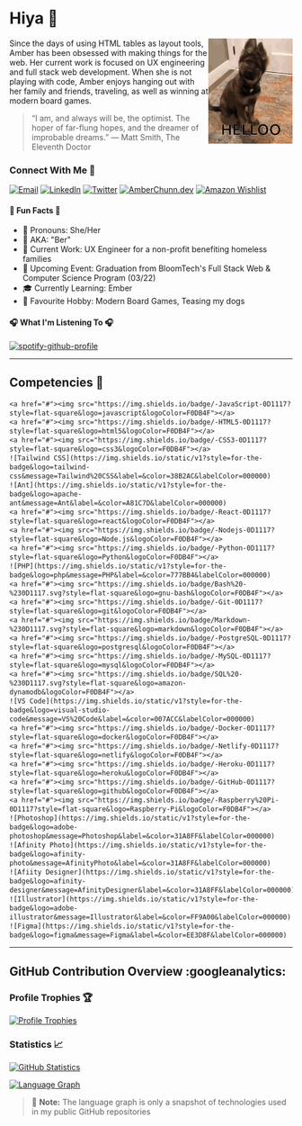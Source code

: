 # Hiya :wave:

<a href="https://tenor.com/view/dog-hello-cute-puppy-hi-gif-17637570" target="_blank"><img src="/assets/dog-hello.gif" width="150" align="right"></a>
Since the days of using HTML tables as layout tools, Amber has been obsessed with making things for the web. Her current work is focused on UX engineering and full stack web development. When she is not playing with code, Amber enjoys hanging out with her family and friends, traveling, as well as winning at modern board games.

> “I am, and always will be, the optimist. The hoper of far-flung hopes, and the dreamer of improbable dreams.”
> ― Matt Smith, The Eleventh Doctor

### Connect With Me :calling:

[![Email](https://img.shields.io/badge/-Gmail-0D1117?style=for-the-badge&logo=gmail&logoColor=F0DB4F "Email")](mailto:chunn.amber@gmail.com)
[![LinkedIn](https://img.shields.io/badge/-LinkedIn-0D1117?style=for-the-badge&logo=linkedin&logoColor=F0DB4F "LinkedIn")](https://www.linkedin.com/in/amberchunn)
[![Twitter](https://img.shields.io/badge/-Twitter-0D1117?style=for-the-badge&logo=twitter&logoColor=F0DB4F "Twitter")](https://twitter.com/_AmberChunn)
[![AmberChunn.dev](https://img.shields.io/badge/-dm-0D1117?style=for-the-badge&logo=dm&logoColor=F0DB4F "AmberChunn.dev")](https://amberchunn.dev)
[![Amazon Wishlist](https://img.shields.io/badge/Amazon-0D1117?style=for-the-badge&logo=amazon&logoColor=F0DB4F "Amazon Wishlist")](https://www.amazon.com/hz/wishlist/ls/22HEX4PTMC6AW?ref_=wl_share)

#### :balloon: Fun Facts :balloon:

- :postbox: Pronouns: She/Her
- :name_badge: AKA: "Ber"
- :wrench: Current Work: UX Engineer for a non-profit benefiting homeless families
- :newspaper: Upcoming Event: Graduation from BloomTech's Full Stack Web & Computer Science Program (03/22)
- :mortar_board: Currently Learning: Ember
- :game_die: Favourite Hobby: Modern Board Games, Teasing my dogs

#### :headphones: What I'm Listening To :headphones:

[![spotify-github-profile](https://spotify-github-profile.vercel.app/api/view?uid=1229684751&cover_image=true&theme=novatorem&bar_color=08a9c9&bar_color_cover=false)](https://github.com/kittinan/spotify-github-profile)

---

## Competencies :notebook:

    <a href="#"><img src="https://img.shields.io/badge/-JavaScript-0D1117?style=flat-square&logo=javascript&logoColor=F0DB4F"></a>
    <a href="#"><img src="https://img.shields.io/badge/-HTML5-0D1117?style=flat-square&logo=html5&logoColor=F0DB4F"></a>
    <a href="#"><img src="https://img.shields.io/badge/-CSS3-0D1117?style=flat-square&logo=css3&logoColor=F0DB4F"></a>
    ![Tailwind CSS](https://img.shields.io/static/v1?style=for-the-badge&logo=tailwind-css&message=Tailwind%20CSS&label=&color=38B2AC&labelColor=000000)
    ![Ant](https://img.shields.io/static/v1?style=for-the-badge&logo=apache-ant&message=Ant&label=&color=A81C7D&labelColor=000000)
    <a href="#"><img src="https://img.shields.io/badge/-React-0D1117?style=flat-square&logo=react&logoColor=F0DB4F"></a>
    <a href="#"><img src="https://img.shields.io/badge/-Nodejs-0D1117?style=flat-square&logo=Node.js&logoColor=F0DB4F"></a>
    <a href="#"><img src="https://img.shields.io/badge/-Python-0D1117?style=flat-square&logo=Python&logoColor=F0DB4F"></a>
    ![PHP](https://img.shields.io/static/v1?style=for-the-badge&logo=php&message=PHP&label=&color=777BB4&labelColor=000000)
    <a href="#"><img src="https://img.shields.io/badge/Bash%20-%230D1117.svg?style=flat-square&logo=gnu-bash&logoColor=F0DB4F"></a>
    <a href="#"><img src="https://img.shields.io/badge/-Git-0D1117?style=flat-square&logo=git&logoColor=F0DB4F"></a>
    <a href="#"><img src="https://img.shields.io/badge/Markdown-%230D1117.svg?style=flat-square&logo=markdown&logoColor=F0DB4F"></a>
    <a href="#"><img src="https://img.shields.io/badge/-PostgreSQL-0D1117?style=flat-square&logo=postgresql&logoColor=F0DB4F"></a>
    <a href="#"><img src="https://img.shields.io/badge/-MySQL-0D1117?style=flat-square&logo=mysql&logoColor=F0DB4F"></a>
    <a href="#"><img src="https://img.shields.io/badge/SQL%20-%230D1117.svg?style=flat-square&logo=amazon-dynamodb&logoColor=F0DB4F"></a>
    ![VS Code](https://img.shields.io/static/v1?style=for-the-badge&logo=visual-studio-code&message=VS%20Code&label=&color=007ACC&labelColor=000000)
    <a href="#"><img src="https://img.shields.io/badge/-Docker-0D1117?style=flat-square&logo=docker&logoColor=F0DB4F"></a>
    <a href="#"><img src="https://img.shields.io/badge/-Netlify-0D1117?style=flat-square&logo=netlify&logoColor=F0DB4F"></a>
    <a href="#"><img src="https://img.shields.io/badge/-Heroku-0D1117?style=flat-square&logo=heroku&logoColor=F0DB4F"></a>
    <a href="#"><img src="https://img.shields.io/badge/-GitHub-0D1117?style=flat-square&logo=github&logoColor=F0DB4F"></a>
    <a href="#"><img src="https://img.shields.io/badge/-Raspberry%20Pi-0D1117?style=flat-square&logo=Raspberry-Pi&logoColor=F0DB4F"></a>
    ![Photoshop](https://img.shields.io/static/v1?style=for-the-badge&logo=adobe-photoshop&message=Photoshop&label=&color=31A8FF&labelColor=000000)
    ![Afinity Photo](https://img.shields.io/static/v1?style=for-the-badge&logo=afinity-photo&message=AfinityPhoto&label=&color=31A8FF&labelColor=000000)
    ![Afiity Designer](https://img.shields.io/static/v1?style=for-the-badge&logo=afinity-designer&message=AfinityDesigner&label=&color=31A8FF&labelColor=000000)
    ![Illustrator](https://img.shields.io/static/v1?style=for-the-badge&logo=adobe-illustrator&message=Illustrator&label=&color=FF9A00&labelColor=000000)
    ![Figma](https://img.shields.io/static/v1?style=for-the-badge&logo=figma&message=Figma&label=&color=EE3D8F&labelColor=000000)

---

<!-- GitHub Contributions Section -->
<!-- Credit: https://github.com/anuraghazra/github-readme-stats -->
<!-- Bassed On: https://github.com/amberchunn/github-readme-stats -->

## GitHub Contribution Overview :googleanalytics:

### Profile Trophies :trophy:

[![Profile Trophies](https://github-profile-trophy.vercel.app/?username=amberchunn&column=8&theme=radical&no-frame=true&no-bg=true&margin-w=10 "Profile Trophies")](https://github.com/ryo-ma/github-profile-trophy)

### Statistics :chart_with_upwards_trend:

[![GitHub Statistics](https://github-readme-stats.vercel.app/api?username=amberchunn&show_icons=true&include_all_commits=true&count_private=true&theme=react&hide_border=true&bg_color=0D1117&title_color=F0DB4F&icon_color=F0DB4F "GitHub Statistics")]("#")

[![Language Graph](https://github-readme-stats.vercel.app/api/top-langs/?username=amberchunn&langs_count=10&layout=compact&theme=react&hide_border=true&bg_color=0D1117&title_color=F0DB4F&icon_color=F0DB4F "Language Graph")]("#")

> :memo: **Note:** The language graph is only a snapshot of technologies used in my public GitHub repositories
